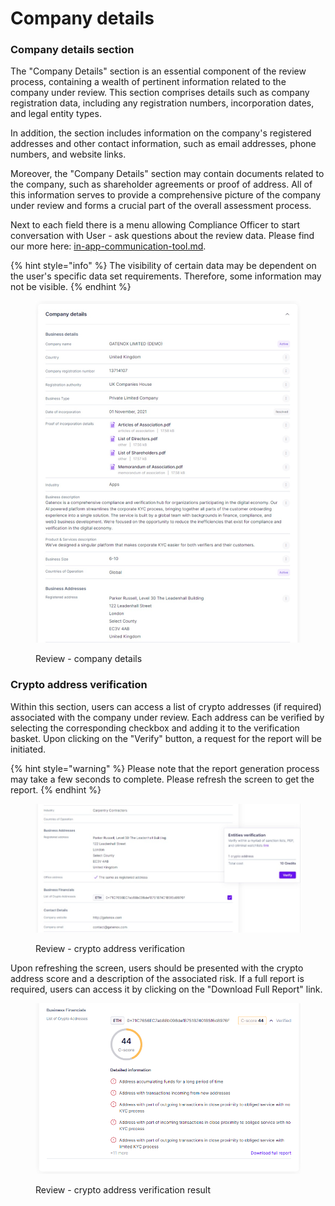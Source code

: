 # Company details

### Company details section

The "Company Details" section is an essential component of the review process, containing a wealth of pertinent information related to the company under review. This section comprises details such as company registration data, including any registration numbers, incorporation dates, and legal entity types.

In addition, the section includes information on the company's registered addresses and other contact information, such as email addresses, phone numbers, and website links.

Moreover, the "Company Details" section may contain documents related to the company, such as  shareholder agreements or proof of address. All of this information serves to provide a comprehensive picture of the company under review and forms a crucial part of the overall assessment process.

Next to each field there is a menu allowing Compliance Officer to start conversation with User - ask questions about the review data. Please find our more here: [in-app-communication-tool.md](in-app-communication-tool.md "mention").

{% hint style="info" %}
The visibility of certain data may be dependent on the user's specific data set requirements. Therefore, some information may not be visible.
{% endhint %}

<figure><img src="../../.gitbook/assets/CC_company_details (1).png" alt="Review - company details"><figcaption><p>Review - company details</p></figcaption></figure>

### Crypto address verification

Within this section, users can access a list of crypto addresses (if required) associated with the company under review. Each address can be verified by selecting the corresponding checkbox and adding it to the verification basket. Upon clicking on the "Verify" button, a request for the report will be initiated.

{% hint style="warning" %}
Please note that the report generation process may take a few seconds to complete. Please refresh the screen to get the report.
{% endhint %}

<figure><img src="../../.gitbook/assets/CC_crypto_address_verification.png" alt="Review - crypto address verification"><figcaption><p>Review - crypto address verification</p></figcaption></figure>

Upon refreshing the screen, users should be presented with the crypto address score and a description of the associated risk. If a full report is required, users can access it by clicking on the "Download Full Report" link.

<figure><img src="../../.gitbook/assets/CC_crypto_address_verification_result.png" alt="Review - crypto address verification result"><figcaption><p>Review - crypto address verification result</p></figcaption></figure>
